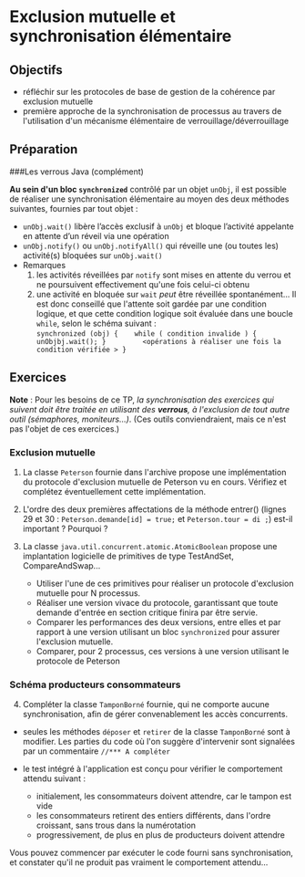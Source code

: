 Exclusion mutuelle et synchronisation élémentaire
=================================================

Objectifs
---------
- réfléchir sur les protocoles de base de gestion de la cohérence par exclusion mutuelle
- première approche de la synchronisation de processus au travers de l'utilisation d'un 
mécanisme élémentaire de verrouillage/déverrouillage
 
Préparation
-----------
###Les verrous Java (complément)

**Au sein d'un bloc `synchronized`** contrôlé par un objet `unObj`, il est possible de 
réaliser une synchronisation élémentaire au moyen des deux méthodes suivantes, fournies par
tout objet :

- `unObj.wait()` libère l’accès exclusif à `unObj` et bloque l’activité appelante 
	en attente d’un réveil via une opération
- `unObj.notify()` ou `unObj.notifyAll()` qui réveille une (ou toutes les) activité(s)
	bloquées sur `unObj.wait()` 
- Remarques
	1. les activités réveillées par `notify` sont mises en attente du verrou et ne poursuivent
	effectivement qu'une fois celui-ci obtenu
	2. une activité en bloquée sur `wait` *peut* être réveillée spontanément... 
			Il est  donc conseillé que l'attente soit gardée par une condition logique, et que cette
	condition logique soit évaluée dans une boucle `while`, selon le schéma suivant :	
        `synchronized (obj) {	
			while ( condition invalide ) { unObjbj.wait(); }        
			<opérations à réaliser une fois la condition vérifiée >
         }` 


Exercices
---------

**Note** : Pour les besoins de ce TP, _la synchronisation des exercices qui suivent
 doit être traitée en utilisant des **verrous**, à l'exclusion de tout autre outil
  (sémaphores, moniteurs...)_.  (Ces outils conviendraient, mais ce n'est pas l'objet de ces exercices.)

### Exclusion mutuelle
1. La classe `Peterson` fournie dans l'archive propose une implémentation du protocole 
d'exclusion mutuelle de Peterson vu en cours. Vérifiez et complétez éventuellement cette
implémentation.

2. L'ordre des deux premières affectations de la méthode entrer() (lignes 29 et 30 : 
`Peterson.demande[id] = true;` et `Peterson.tour = di ;`) est-il important ? Pourquoi ?


3. La classe `java.util.concurrent.atomic.AtomicBoolean` propose une implantation 
logicielle de primitives de type TestAndSet, CompareAndSwap...
	- Utiliser l'une de ces primitives pour réaliser un protocole d'exclusion mutuelle pour N
processus.
	- Réaliser une version vivace du protocole, garantissant que toute demande d'entrée 
	en section critique finira par être servie.
	- Comparer les performances des deux versions, entre elles et par rapport à une 
	version utilisant un bloc `synchronized` pour assurer l'exclusion mutuelle.
	- Comparer, pour 2 processus, ces versions à une version utilisant le protocole de Peterson
	
### Schéma producteurs consommateurs
4. Compléter la classe `TamponBorné` fournie, qui ne comporte aucune synchronisation, afin de 
gérer convenablement les accès concurrents.

- seules les méthodes `déposer` et `retirer` de la classe `TamponBorné` sont à modifier. Les
parties du code où l'on suggère d'intervenir sont signalées par un commentaire `//*** A compléter`
- le test intégré à l'application est conçu pour vérifier le comportement attendu suivant :

	* initialement, les consommateurs doivent attendre, car le tampon est vide
	* les consommateurs retirent des entiers différents, dans l'ordre croissant, 
		sans trous dans la numérotation
	* progressivement, de plus en plus de producteurs doivent attendre
	
Vous pouvez commencer par exécuter le code fourni sans synchronisation, et constater qu'il 
ne produit pas vraiment le comportement attendu...